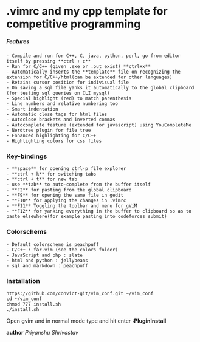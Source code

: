 # .vimrc and my cpp template for competitive programming
##### Features
	- Compile and run for C++, C, java, python, perl, go from editor itself by pressing **ctrl + c**
	- Run for C/C++ (given .exe or .out exist) **ctrl+x**
	- Automatically inserts the **template** file on recognizing the extension for C/C++/html(can be extended for other languages)
	- Retains cursor position for indivisual file
	- On saving a sql file yanks it automatically to the global clipboard (for testing sql queries on CLI mysql)
	- Special highlight (red) to match parenthesis
	- Line numbers and relative numbering too
	- Smart indentation
	- Automatic close tags for html files
	- Autoclose brackets and inverted commas
	- Autocomplete feature (extended for javascript) using YouCompleteMe
	- Nerdtree plugin for file tree
	- Enhanced highlighting for C/C++
	- Highlighting colors for css files

### Key-bindings
	- **space** for opening ctrl-p file explorer
	- **ctrl + k** for switching tabs
	- **ctrl + t** for new tab
	- use **tab** to auto-complete from the buffer itself
	- **F2** for pasting from the global clipboard
	- **F9** for opening the same file in gedit
	- **F10** for applying the changes in .vimrc
	- **F11** Toggling the toolbar and menu for gViM
	- **F12** for yanking everything in the buffer to clipboard so as to paste elsewhere(for example pasting into codeforces submit)

### Colorschems
	- Default colorscheme is peachpuff 
	- C/C++ : far.vim (see the colors folder)
	- JavaScript and php : slate
	- html and python : jellybeans
	- sql and markdown : peachpuff

### Installation
```ssh
https://github.com/convict-git/vim_conf.git ~/vim_conf
cd ~/vim_conf
chmod 777 install.sh
./install.sh
```
Open gvim and in normal mode type and hit enter
**:PluginInstall**

**author** _Priyanshu Shrivastav_

